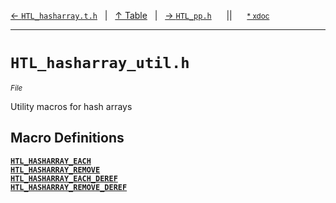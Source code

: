 [&#8592; `HTL_hasharray.t.h`](HTL_hasharray.t.h.md)&nbsp;&nbsp;&nbsp;|&nbsp;&nbsp;&nbsp;[&#8593; Table](table.md)&nbsp;&nbsp;&nbsp;|&nbsp;&nbsp;&nbsp;[&#8594; `HTL_pp.h`](HTL_pp.h.md)&nbsp;&nbsp;&nbsp;&nbsp;&nbsp;&nbsp;||&nbsp;&nbsp;&nbsp;&nbsp;&nbsp;&nbsp;<small>[\* xdoc](../xdoc/HTL_hasharray_util.h.xmd#L1)</small>
***

# `HTL_hasharray_util.h`
<small>*File*</small>  

Utility macros for hash arrays


## Macro Definitions
**[`HTL_HASHARRAY_EACH`](HTL_hasharray_util.h--htl_hasharray_each.md)**  
**[`HTL_HASHARRAY_REMOVE`](HTL_hasharray_util.h--htl_hasharray_remove.md)**  
**[`HTL_HASHARRAY_EACH_DEREF`](HTL_hasharray_util.h--htl_hasharray_each_deref.md)**  
**[`HTL_HASHARRAY_REMOVE_DEREF`](HTL_hasharray_util.h--htl_hasharray_remove_deref.md)**  
